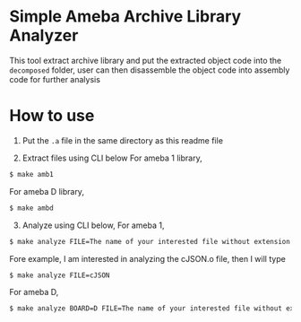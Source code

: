 # Simple Ameba Archive Library Analyzer

This tool extract archive library and put the extracted object code into the ```decomposed``` folder, user can then disassemble the object code into assembly code for further analysis

# How to use

1. Put the ```.a``` file in the same directory as this readme file

2. Extract files using CLI below
For ameba 1 library,
```bash
$ make amb1
```

For ameba D library,
```bash
$ make ambd
```

3. Analyze using CLI below,
For ameba 1,
```bash
$ make analyze FILE=The name of your interested file without extension
```
Fore example, I am interested in analyzing the cJSON.o file, then I will type
```bash
$ make analyze FILE=cJSON
```

For ameba D,
```bash
$ make analyze BOARD=D FILE=The name of your interested file without extension
```
